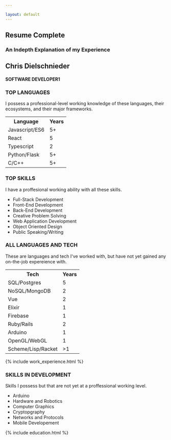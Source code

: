 ```yaml
---

layout: default  
---
```

<h2 id="complete-resume-h2" class="resume-header complete-resume-header" >Resume Complete</h2>
<h3 id="complete-resume-h3"  class="resume-header complete-resume-header">An Indepth Explanation of my Experience</h3>
<section class="resume-container resume-complete page-container">
    <div class="resume-title">
        <h2>Chris Dielschnieder</h2>
        <h4>SOFTWARE DEVELOPER1</h4>
    </div>
    <div id="resume-Languages">
        <h3>TOP LANGUAGES</h3>
        <p class="description">I possess a professional-level working knowledge of these languages, their ecosystems, and their major frameworks.</p>
        <table>
            <tr>
                <th>Language</th>
                <th>Years</th>
            </tr>
            <tr>
                <td>Javascript/ES6</td>
                <td>5+</td>
            </tr>
            <tr>
                <td>React</td>
                <td>5</td>
            </tr>
            <tr>
                <td>Typescript</td>
                <td>2</td>
            </tr>
            <tr>
                <td>Python/Flask</td>
                <td>5+</td>
            </tr>
            <tr>
                <td>C/C++</td>
                <td>5+</td>
            </tr>
        </table>
    </div>
    <div id="top-skills">
        <h3>TOP SKILLS</h3>
        <p class="description">I have a proffesional working ability with all these skills. </p>
        <ul>
            <li>Full-Stack Development</li>
            <li>Front-End Development</li>
            <li>Back-End Development</li>
            <li>Creative Problem Solving</li>
            <li>Web Application Development</li>
            <li>Object Oriented Design</li>
            <li>Public Speaking/Writing</li>
        </ul>
    </div>
        <div id="all-langs-tech">
            <h3>ALL LANGUAGES AND TECH</h3>
              <p class="description">These are languages and tech I've worked with, but have not yet gained any on-the-job expereience with.</p>
            <table>
                <tr>
                    <th>Tech</th>
                    <th>Years</th>
                </tr>
                <tr>
                    <td>SQL/Postgres</td>
                    <td>5</td>
                </tr>
                <tr>
                    <td>NoSQL/MongoDB</td>
                    <td>2</td>
                </tr>
                <tr>
                    <td>Vue</td>
                    <td>2</td>
                </tr>
                <tr>
                    <td>Elixir</td>
                    <td>1</td>
                </tr>
                <tr>
                    <td>Firebase</td>
                    <td>1</td>
                </tr>
                <tr>
                    <td>Ruby/Rails</td>
                    <td>2</td>
                </tr>
                <tr>
                    <td>Arduino</td>
                    <td>1</td>
                </tr>
                <tr>
                    <td>OpenGL/WebGL</td>
                    <td>1</td>
                </tr>
                <tr>
                    <td>Scheme/Lisp/Racket</td>
                    <td>>1</td>
                </tr>
            </table>
        </div>
        {% include work_experience.html %}
        <div id="intermediate-skills">
            <h3>SKILLS IN DEVELOPMENT</h3>
           <p class="description">Skills I possess but that are not yet at a proffessional working level.</p>
            <ul>
                <li>Arduino</li>
                <li>Hardware and Robotics</li>
                <li>Computer Graphics</li>
                <li>Cryptopgraphy</li>
                <li>Networks and Protocols</li>
                <li>Mobile Developement</li>
            </ul>
        </div>
        {% include education.html %}
</section>
